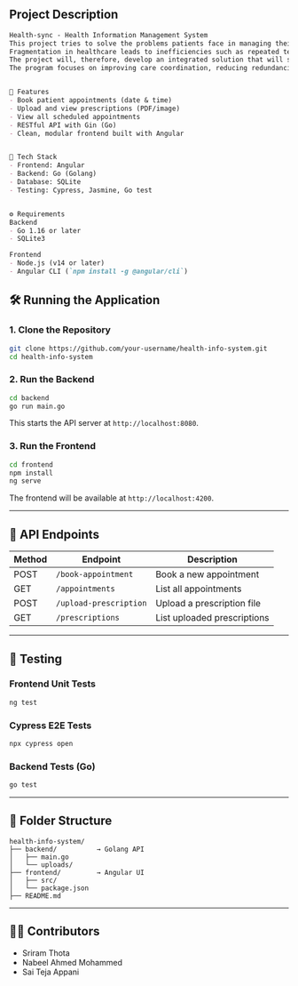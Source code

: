 ## Project Description
```markdown
Health-sync - Health Information Management System
This project tries to solve the problems patients face in managing their health information across multiple platforms and providers.
Fragmentation in healthcare leads to inefficiencies such as repeated testing, misunderstandings, and treatment delays, impacting health outcomes.
The project will, therefore, develop an integrated solution that will streamline communication between healthcare professionals and empower patients with a centralized system to manage appointments, prescriptions, and health metrics.
The program focuses on improving care coordination, reducing redundancies, and generally enhancing the outcome for the patient.


🚀 Features
- Book patient appointments (date & time)
- Upload and view prescriptions (PDF/image)
- View all scheduled appointments
- RESTful API with Gin (Go)
- Clean, modular frontend built with Angular


🧰 Tech Stack
- Frontend: Angular
- Backend: Go (Golang)
- Database: SQLite
- Testing: Cypress, Jasmine, Go test


⚙️ Requirements
Backend
- Go 1.16 or later
- SQLite3

Frontend
- Node.js (v14 or later)
- Angular CLI (`npm install -g @angular/cli`)


```
## 🛠️ Running the Application

### 1. Clone the Repository

```bash
git clone https://github.com/your-username/health-info-system.git
cd health-info-system
```

### 2. Run the Backend

```bash
cd backend
go run main.go
```

This starts the API server at `http://localhost:8080`.

### 3. Run the Frontend

```bash
cd frontend
npm install
ng serve
```

The frontend will be available at `http://localhost:4200`.

---

## 🎯 API Endpoints

| Method | Endpoint               | Description                |
|--------|------------------------|----------------------------|
| POST   | `/book-appointment`    | Book a new appointment     |
| GET    | `/appointments`        | List all appointments      |
| POST   | `/upload-prescription` | Upload a prescription file |
| GET    | `/prescriptions`       | List uploaded prescriptions|

---

## 🧪 Testing

### Frontend Unit Tests

```bash
ng test
```

### Cypress E2E Tests

```bash
npx cypress open
```

### Backend Tests (Go)

```bash
go test
```

---

## 📁 Folder Structure

```
health-info-system/
├── backend/          → Golang API
│   ├── main.go
│   └── uploads/
├── frontend/         → Angular UI
│   ├── src/
│   └── package.json
├── README.md
```

---

## 🧑‍💻 Contributors

- Sriram Thota
- Nabeel Ahmed Mohammed
- Sai Teja Appani
